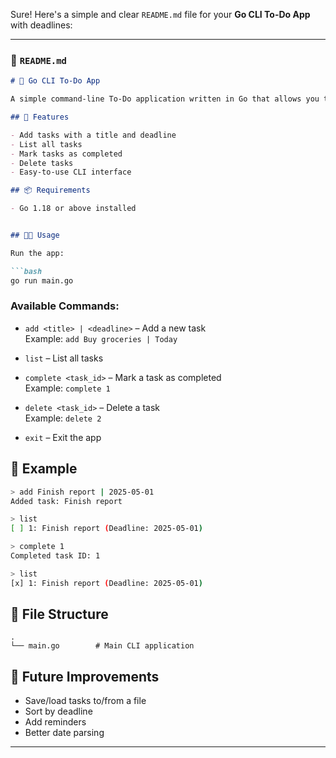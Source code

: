 Sure! Here's a simple and clear `README.md` file for your **Go CLI To-Do App** with deadlines:

---

### 📄 `README.md`

```markdown
# 📝 Go CLI To-Do App

A simple command-line To-Do application written in Go that allows you to manage your tasks with titles, deadlines, and completion status.

## 🚀 Features

- Add tasks with a title and deadline
- List all tasks
- Mark tasks as completed
- Delete tasks
- Easy-to-use CLI interface

## 📦 Requirements

- Go 1.18 or above installed


## 🧑‍💻 Usage

Run the app:

```bash
go run main.go
```

### Available Commands:

- `add <title> | <deadline>` – Add a new task  
  Example: `add Buy groceries | Today`
  
- `list` – List all tasks

- `complete <task_id>` – Mark a task as completed  
  Example: `complete 1`

- `delete <task_id>` – Delete a task  
  Example: `delete 2`

- `exit` – Exit the app

## 🧪 Example

```bash
> add Finish report | 2025-05-01
Added task: Finish report

> list
[ ] 1: Finish report (Deadline: 2025-05-01)

> complete 1
Completed task ID: 1

> list
[x] 1: Finish report (Deadline: 2025-05-01)
```

## 📂 File Structure

```
.
└── main.go        # Main CLI application
```

## 🧠 Future Improvements

- Save/load tasks to/from a file
- Sort by deadline
- Add reminders
- Better date parsing

---
